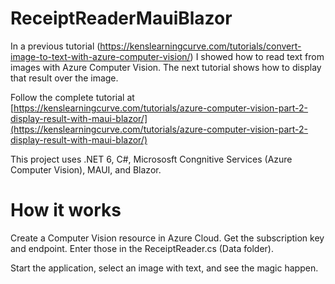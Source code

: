 # ReceiptReaderMauiBlazor

In a previous tutorial (https://kenslearningcurve.com/tutorials/convert-image-to-text-with-azure-computer-vision/) I showed how to read text from images with Azure Computer Vision. The next tutorial shows how to display that result over the image.

Follow the complete tutorial at [https://kenslearningcurve.com/tutorials/azure-computer-vision-part-2-display-result-with-maui-blazor/](https://kenslearningcurve.com/tutorials/azure-computer-vision-part-2-display-result-with-maui-blazor/)

This project uses .NET 6, C#, Micrososft Congnitive Services (Azure Computer Vision), MAUI, and Blazor.

# How it works

Create a Computer Vision resource in Azure Cloud. Get the subscription key and endpoint. Enter those in the ReceiptReader.cs (Data folder).

Start the application, select an image with text, and see the magic happen.
